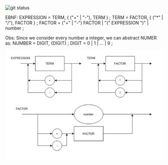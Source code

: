 ![git status](http://3.129.230.99/svg/JorasOliveira/compilador_LogiComp/)


EBNF: 
EXPRESSION = TERM, { ("+" | "-"), TERM } ;
TERM = FACTOR, { ("*" | "/"), FACTOR } ;
FACTOR = ("+" | "-") FACTOR | "(" EXPRESSION ")" | number ;

Obs: Since we consider every number a integer, we can abstract NUMER as:
NUMBER = DIGIT, {DIGIT} ;
DIGIT = 0 | 1 | ... | 9 ;


![alt text](diagrama.png)